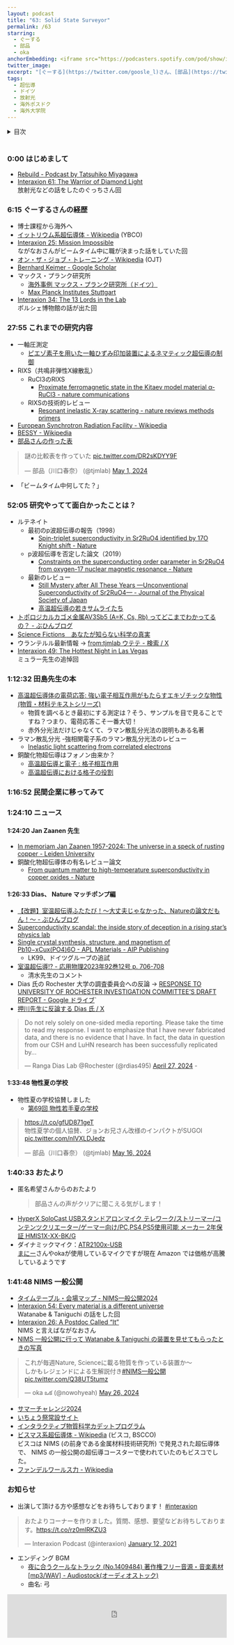 ```yaml
---
layout: podcast
title: "63: Solid State Surveyor"
permalink: /63
starring:
  - ぐーする
  - 部品
  - oka
anchorEmbedding: <iframe src="https://podcasters.spotify.com/pod/show/interaxion/embed/episodes/63-Solid-State-Surveyor-e2on6as" height="102px" width="100%" frameborder="0" scrolling="no"></iframe>
twitter_image: 
excerpt: "[ぐーする](https://twitter.com/goosle_l)さん、[部品](https://twitter.com/tjmlab)、[おか](https://twitter.com/nowohyeah)で高温超伝導、一軸圧測定、海外博士課程などについて話しました。 (2024/05/27 収録)"
tags:
  - 超伝導
  - ドイツ
  - 放射光
  - 海外ポスドク
  - 海外大学院
---
```


<details>
<!-- https://github.com/gettalong/kramdown/issues/155#issuecomment-339793629 -->
<summary markdown='span'>目次</summary>
<nav>
  * this unordered seed list will be replaced by toc as unordered list
  {:toc}
<!-- https://stackoverflow.com/a/38419441/11480802 -->
</nav>
</details>
<br>

### 0:00 はじめまして

- [Rebuild - Podcast by Tatsuhiko Miyagawa](https://rebuild.fm/)
- [Interaxion 61: The Warrior of Diamond Light](https://interaxion-podcast.github.io/61)  
  放射光などの話をしたのぐっちさん回

### 6:15 ぐーするさんの経歴

- 博士課程から海外へ
- [イットリウム系超伝導体 - Wikipedia](https://ja.wikipedia.org/wiki/%E3%82%A4%E3%83%83%E3%83%88%E3%83%AA%E3%82%A6%E3%83%A0%E7%B3%BB%E8%B6%85%E4%BC%9D%E5%B0%8E%E4%BD%93) (YBCO)
- [Interaxion 25: Mission Impossible](https://interaxion-podcast.github.io/25)  
  ながなおさんがビームタイム中に職が決まった話をしていた回
- [オン・ザ・ジョブ・トレーニング - Wikipedia](https://ja.wikipedia.org/wiki/%E3%82%AA%E3%83%B3%E3%83%BB%E3%82%B6%E3%83%BB%E3%82%B8%E3%83%A7%E3%83%96%E3%83%BB%E3%83%88%E3%83%AC%E3%83%BC%E3%83%8B%E3%83%B3%E3%82%B0) (OJT)
- [Bernhard Keimer - Google Scholar](https://scholar.google.de/citations?user=i2UTsiUAAAAJ&hl=ja)
- マックス・プランク研究所
  - [海外事例 マックス・プランク研究所（ドイツ）](https://www.jst.go.jp/innov-jinzai/sekai/survey/casestudy/overseas/article05.html)
  - [Max Planck Institutes Stuttgart](https://www.mpi-stuttgart.mpg.de/en)
- [Interaxion 34: The 13 Lords in the Lab](https://interaxion-podcast.github.io/34)  
  ポルシェ博物館の話が出た回

### 27:55 これまでの研究内容

- 一軸圧測定
  - [ピエゾ素子を用いた一軸ひずみ印加装置によるネマティック超伝導の制御](https://www.jstage.jst.go.jp/article/jshpreview/31/4/31_236/_article/-char/ja/)
- RIXS（共鳴非弾性X線散乱）
  - RuCl3のRIXS
    - [Proximate ferromagnetic state in the Kitaev model material α-RuCl3 - nature communications](https://www.nature.com/articles/s41467-021-24722-4)
  - RIXSの技術的レビュー
    - [Resonant inelastic X-ray scattering - nature reviews methods primers](https://www.nature.com/articles/s43586-024-00333-3)
- [European Synchrotron Radiation Facility - Wikipedia](https://en.wikipedia.org/wiki/European_Synchrotron_Radiation_Facility)
- [BESSY - Wikipedia](https://en.wikipedia.org/wiki/BESSY)
- [部品さんの作った表](https://twitter.com/tjmlab/status/1785501232460976571)

<blockquote class="twitter-tweet tw-align-center"><p lang="ja" dir="ltr">謎の比較表を作っていた <a href="https://t.co/DR2sKDYY9F">pic.twitter.com/DR2sKDYY9F</a></p>&mdash; 部品（川口春奈） (@tjmlab) <a href="https://twitter.com/tjmlab/status/1785501232460976571?ref_src=twsrc%5Etfw">May 1, 2024</a>
</blockquote> <script async src="https://platform.twitter.com/widgets.js" charset="utf-8"></script>

- 「ビームタイム中何してた？」

### 52:05 研究やってて面白かったことは？

- ルテネイト
  - 最初のp波超伝導の報告（1998）
    - [Spin-triplet superconductivity in Sr2RuO4 identified by 17O Knight shift - Nature](https://www.nature.com/articles/25315)
  - p波超伝導を否定した論文（2019）
    - [Constraints on the superconducting order parameter in Sr2RuO4 from oxygen-17 nuclear magnetic resonance - Nature](https://www.nature.com/articles/s41586-019-1596-2)
  - 最新のレビュー
    - [Still Mystery after All These Years —Unconventional Superconductivity of Sr2RuO4— - Journal of the Physical Society of Japan](https://journals.jps.jp/doi/10.7566/JPSJ.93.062001)
    - [高温超伝導の若きサムライたち](https://amzn.to/3WQoZKh)
- [トポロジカルカゴメ金属AV3Sb5 (A=K, Cs, Rb) ってどこまでわかってるの？ - ぶひんブログ
](https://buhin-blog.blogspot.com/2022/02/av3sb5-ak-cs-rb.html)
- [Science Fictions　あなたが知らない科学の真実](https://amzn.to/3Bd5ym9)
- ウランテルル最新情報 → [from:tjmlab ウテテ - 検索 / X](https://x.com/search?q=from%3Atjmlab%20%E3%82%A6%E3%83%86%E3%83%86&src=typed_query&f=top)
- [Interaxion 49: The Hottest Night in Las Vegas](https://interaxion-podcast.github.io/49)  
  ミュラー先生の追悼回

### 1:12:32 田島先生の本

- [高温超伝導体の電荷応答: 強い電子相互作用がもたらすエキゾチックな物性 (物質・材料テキストシリーズ)](https://amzn.to/4dW5hmw)
  - 物質を調べるとき最初にする測定は？そう、サンプルを目で見ることですね？つまり、電荷応答こそ一番大切！
  - 赤外分光法だけじゃなくて、ラマン散乱分光法の説明もある名著
- ラマン散乱分光
  -強相関電子系のラマン散乱分光法のレビュー
  - [Inelastic light scattering from correlated electrons](https://journals.aps.org/rmp/abstract/10.1103/RevModPhys.79.175)
- 銅酸化物超伝導はフォノン由来か？
  - [高温超伝導と電子 : 格子相互作用](https://www.jstage.jst.go.jp/article/butsuri1946/58/3/58_3_182/_article/-char/ja/)
  - [高温超伝導における格子の役割](https://www.jstage.jst.go.jp/article/materia1994/34/12/34_12_1340/_article/-char/ja/)

### 1:16:52 民間企業に移ってみて

### 1:24:10 ニュース

#### 1:24:20 Jan Zaanen 先生

- [In memoriam Jan Zaanen 1957-2024: The universe in a speck of rusting copper - Leiden University](https://www.universiteitleiden.nl/en/news/2024/01/in-memoriam-jan-zaanen-1957-2024-the-universe-in-a-speck-of-rusting-copper)
- 銅酸化物超伝導体の有名レビュー論文
  - [From quantum matter to high-temperature superconductivity in copper oxides - Nature](https://www.nature.com/articles/nature14165)

#### 1:26:33 Dias、 Nature マッチポンプ編

- [【改題】室温超伝導ふたたび！～大丈夫じゃなかった、Natureの論文だもん！～ - ぶひんブログ](https://buhin-blog.blogspot.com/2023/03/nature.html)
- [Superconductivity scandal: the inside story of deception in a rising star’s physics lab](https://www.nature.com/articles/d41586-024-00716-2)
- [Single crystal synthesis, structure, and magnetism of Pb10−xCux(PO4)6O - APL Materials - AIP Publishing](https://pubs.aip.org/aip/apm/article/11/10/101128/2918237)
  - LK99、ドイツグループの追試
- [室温超伝導!? - 応用物理2023年92巻12号 p. 706-708](https://www.jstage.jst.go.jp/article/oubutsu/92/12/92_706/_article/-char/ja)
  - 清水先生のコメント
- Dias 氏の Rochester 大学の調査委員会への反論 → [RESPONSE TO UNIVERSITY OF ROCHESTER
INVESTIGATION COMMITTEE’S DRAFT REPORT - Google ドライブ](https://drive.google.com/file/d/1ncqxRLc9NVp8LCVeDj2a1NvS1KNTJPYp/view)`
- [押川先生に反論する Dias 氏 / X](https://x.com/rdias495/status/1784020039500251472)

<blockquote class="twitter-tweet tw-align-center"><p lang="en" dir="ltr">Do not rely solely on one-sided media reporting. Please take the time to read my response. I want to emphasize that I have never fabricated data, and there is no evidence that I have. In fact, the data in question from our CSH and LuHN research has been successfully replicated by…</p>&mdash; Ranga Dias Lab @Rochester (@rdias495) <a href="https://twitter.com/rdias495/status/1784020039500251472?ref_src=twsrc%5Etfw">April 27, 2024</a>
- </blockquote> <script async src="https://platform.twitter.com/widgets.js" charset="utf-8"></script>

#### 1:33:48 物性夏の学校

- 物性夏の学校協賛しました
  - [第69回 物性若手夏の学校](https://cmpss.jp/cooperation.php)

<blockquote class="twitter-tweet tw-align-center"><p lang="ja" dir="ltr"><a href="https://t.co/gfUD871geT">https://t.co/gfUD871geT</a><br>物性夏学の個人協賛、ジョンお兄さん改様のインパクトがSUGOI <a href="https://t.co/nIVXLDJedz">pic.twitter.com/nIVXLDJedz</a></p>&mdash; 部品（川口春奈） (@tjmlab) <a href="https://twitter.com/tjmlab/status/1790948370959523933?ref_src=twsrc%5Etfw">May 16, 2024</a>
</blockquote> <script async src="https://platform.twitter.com/widgets.js" charset="utf-8"></script>

### 1:40:33 おたより

- 匿名希望さんからのおたより
  >部品さんの声がクリアに聞こえる気がします！
- [HyperX SoloCast USBスタンドアロンマイク テレワーク/ストリーマー/コンテンツクリエーター/ゲーマー向け/PC,PS4,PS5使用可能 メーカー 2年保証 HMIS1X-XX-BK/G](https://amzn.to/3WU9YqI)
- ダイナミックマイク：[ATR2100x-USB](https://amzn.to/3dQeJtz)  
  [まにー](https://interaxion-podcast.github.io/starring/#%E3%81%BE%E3%81%AB%E3%83%BC)さんやokaが使用しているマイクですが現在 Amazon では価格が高騰しているようです

### 1:41:48 NIMS 一般公開

- [タイムテーブル・会場マップ - NIMS一般公開2024](https://www.nims.go.jp/openhouse/timetable_map.html)
- [Interaxion 54: Every material is a different universe](https://interaxion-podcast.github.io/54)  
  Watanabe & Taniguchi の話をした回
- [Interaxion 26: A Postdoc Called “It”](https://interaxion-podcast.github.io/26)  
  NIMS と言えばながなおさん
- [NIMS 一般公開に行って Watanabe & Taniguchi の装置を見せてもらったときの写真](https://twitter.com/nowohyeah/status/1794591589702177167)

<blockquote class="twitter-tweet tw-align-center"><p lang="ja" dir="ltr">これが毎週Nature, Scienceに載る物質を作っている装置か〜<br>しかもレジェンドによる生解説付き<a href="https://twitter.com/hashtag/NIMS%E4%B8%80%E8%88%AC%E5%85%AC%E9%96%8B?src=hash&amp;ref_src=twsrc%5Etfw">#NIMS一般公開</a> <a href="https://t.co/Q38UT5tumz">pic.twitter.com/Q38UT5tumz</a></p>&mdash; oka ఒక (@nowohyeah) <a href="https://twitter.com/nowohyeah/status/1794591589702177167?ref_src=twsrc%5Etfw">May 26, 2024</a>
</blockquote> <script async src="https://platform.twitter.com/widgets.js" charset="utf-8"></script>

- [サマーチャレンジ2024](https://www2.kek.jp/ksc/)
- [いちょう祭常設サイト](https://ichosai.com/)
- [インタラクティブ物質科学カデットプログラム](https://www.msc.osaka-u.ac.jp/)
- [ビスマス系超伝導体 - Wikipedia](https://ja.wikipedia.org/wiki/%E3%83%93%E3%82%B9%E3%83%9E%E3%82%B9%E7%B3%BB%E8%B6%85%E4%BC%9D%E5%B0%8E%E4%BD%93) (ビスコ, BSCCO)  
  ビスコは NIMS (の前身である金属材料技術研究所) で発見された超伝導体で、 NIMS の一般公開の超伝導コースターで使われていたのもビスコでした。
- [ファンデルワールス力 - Wikipedia](https://ja.wikipedia.org/wiki/%E3%83%95%E3%82%A1%E3%83%B3%E3%83%87%E3%83%AB%E3%83%AF%E3%83%BC%E3%83%AB%E3%82%B9%E5%8A%9B)

### お知らせ

- 出演して頂ける方や感想などをお待ちしております！ [#interaxion](https://twitter.com/hashtag/interaxion)

<blockquote class="twitter-tweet tw-align-center"><p lang="ja" dir="ltr">おたよりコーナーを作りました。質問、感想、要望などお待ちしております。<a href="https://t.co/rz0mlRKZU3">https://t.co/rz0mlRKZU3</a></p>— Interaxion Podcast (@interaxion) <a href="https://twitter.com/interaxion/status/1348936492488421378?ref_src=twsrc%5Etfw">January 12, 2021</a>
</blockquote> <script async src="https://platform.twitter.com/widgets.js" charset="utf-8"></script>

- エンディング BGM
  - [夜に合うクールなトラック (No.1409484) 著作権フリー音源・音楽素材 [mp3/WAV] - Audiostock(オーディオストック)](https://audiostock.jp/audio/1409484)
  - 曲名: 弓

<iframe width="100%" height="100" scrolling="no" frameborder="no" src="https://audiostock.jp/embed?id=1409484"></iframe>
